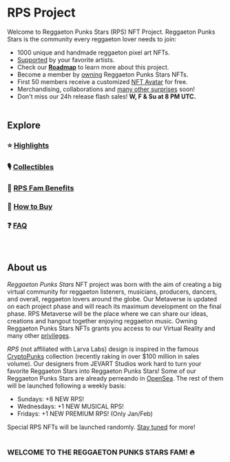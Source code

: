 # RPS Project

Welcome to Reggaeton Punks Stars (RPS) NFT Project. Reggaeton Punks Stars is the community every reggaeton lover needs to join: 

* 1000 unique and handmade reggaeton pixel art NFTs.
* [Supported](highlights.html) by your favorite artists.
* Check our [<b>Roadmap</b>](roadmap.html) to learn more about this project.
* Become a member by [owning](buy.html) Reggaeton Punks Stars NFTs.
* First 50 members receive a customized [NFT Avatar](https://opensea.io/collection/reggaetoncommunity) for free.
* Merchandising, collaborations and [many other surprises](fam.html) soon!
* Don't miss our 24h release flash sales! <b>W, F & Su at 8 PM UTC. </b><br><br>

## Explore

### ⭐ [Highlights](highlights.html)

### 🎙 [Collectibles](nfts.html)

### 👑 [RPS Fam Benefits](fam.html)

### 🛒 [How to Buy](buy.html)

### ❓ [FAQ](qa.html) <br><br><br>


## About us

*Reggaeton Punks Stars* NFT project was born with the aim of creating a big virtual community for reggaeton listeners, musicians, producers, dancers, and overall, reggaeton lovers around the globe. Our Metaverse is updated on each project phase and will reach its maximum development on the final phase. RPS Metaverse will be the place where we can share our ideas, creations and hangout together enjoying reggaeton music. Owning Reggaeton Punks Stars NFTs grants you access to our Virtual Reality and many other [privileges](fam.html).

*RPS* (not affiliated with Larva Labs) design is inspired in the famous [CryptoPunks](https://en.wikipedia.org/wiki/CryptoPunks) collection (recently raking in over $100 million in sales volume). Our designers from JEVART Studios work hard to turn your favorite Reggaeton Stars into Reggaeton Punks Stars! Some of our Reggaeton Punks Stars are already perreando in [OpenSea](https://opensea.io/collection/reggaetonpunkstars). The rest of them will be launched following a weekly basis:

* Sundays: +8 NEW RPS!
* Wednesdays: +1 NEW MUSICAL RPS!
* Fridays: +1 NEW PREMIUM RPS! (Only Jan/Feb)

Special RPS NFTs will be launched randomly. [Stay tuned](https://www.instagram.com/reggaetonpunkstars/?hl=es) for more! <br><br>


### WELCOME TO THE REGGAETON PUNKS STARS FAM! 🔥 

